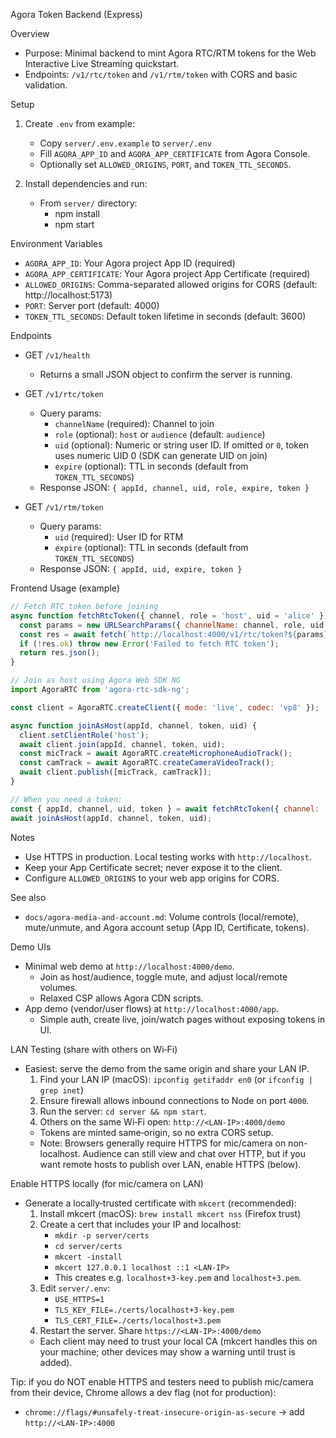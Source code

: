 Agora Token Backend (Express)

Overview
- Purpose: Minimal backend to mint Agora RTC/RTM tokens for the Web Interactive Live Streaming quickstart.
- Endpoints: `/v1/rtc/token` and `/v1/rtm/token` with CORS and basic validation.

Setup
1) Create `.env` from example:
   - Copy `server/.env.example` to `server/.env`
   - Fill `AGORA_APP_ID` and `AGORA_APP_CERTIFICATE` from Agora Console.
   - Optionally set `ALLOWED_ORIGINS`, `PORT`, and `TOKEN_TTL_SECONDS`.

2) Install dependencies and run:
   - From `server/` directory:
     - npm install
     - npm start

Environment Variables
- `AGORA_APP_ID`: Your Agora project App ID (required)
- `AGORA_APP_CERTIFICATE`: Your Agora project App Certificate (required)
- `ALLOWED_ORIGINS`: Comma-separated allowed origins for CORS (default: http://localhost:5173)
- `PORT`: Server port (default: 4000)
- `TOKEN_TTL_SECONDS`: Default token lifetime in seconds (default: 3600)

Endpoints
- GET `/v1/health`
  - Returns a small JSON object to confirm the server is running.

- GET `/v1/rtc/token`
  - Query params:
    - `channelName` (required): Channel to join
    - `role` (optional): `host` or `audience` (default: `audience`)
    - `uid` (optional): Numeric or string user ID. If omitted or `0`, token uses numeric UID 0 (SDK can generate UID on join)
    - `expire` (optional): TTL in seconds (default from `TOKEN_TTL_SECONDS`)
  - Response JSON: `{ appId, channel, uid, role, expire, token }`

- GET `/v1/rtm/token`
  - Query params:
    - `uid` (required): User ID for RTM
    - `expire` (optional): TTL in seconds (default from `TOKEN_TTL_SECONDS`)
  - Response JSON: `{ appId, uid, expire, token }`

Frontend Usage (example)
```js
// Fetch RTC token before joining
async function fetchRtcToken({ channel, role = 'host', uid = 'alice' }) {
  const params = new URLSearchParams({ channelName: channel, role, uid });
  const res = await fetch(`http://localhost:4000/v1/rtc/token?${params}`);
  if (!res.ok) throw new Error('Failed to fetch RTC token');
  return res.json();
}

// Join as host using Agora Web SDK NG
import AgoraRTC from 'agora-rtc-sdk-ng';

const client = AgoraRTC.createClient({ mode: 'live', codec: 'vp8' });

async function joinAsHost(appId, channel, token, uid) {
  client.setClientRole('host');
  await client.join(appId, channel, token, uid);
  const micTrack = await AgoraRTC.createMicrophoneAudioTrack();
  const camTrack = await AgoraRTC.createCameraVideoTrack();
  await client.publish([micTrack, camTrack]);
}

// When you need a token:
const { appId, channel, uid, token } = await fetchRtcToken({ channel: 'demo', role: 'host', uid: 'alice' });
await joinAsHost(appId, channel, token, uid);
```

Notes
- Use HTTPS in production. Local testing works with `http://localhost`.
- Keep your App Certificate secret; never expose it to the client.
- Configure `ALLOWED_ORIGINS` to your web app origins for CORS.

See also
- `docs/agora-media-and-account.md`: Volume controls (local/remote), mute/unmute, and Agora account setup (App ID, Certificate, tokens).

Demo UIs
- Minimal web demo at `http://localhost:4000/demo`.
  - Join as host/audience, toggle mute, and adjust local/remote volumes.
  - Relaxed CSP allows Agora CDN scripts.
- App demo (vendor/user flows) at `http://localhost:4000/app`.
  - Simple auth, create live, join/watch pages without exposing tokens in UI.

LAN Testing (share with others on Wi‑Fi)
- Easiest: serve the demo from the same origin and share your LAN IP.
  1) Find your LAN IP (macOS): `ipconfig getifaddr en0` (or `ifconfig | grep inet`)
  2) Ensure firewall allows inbound connections to Node on port `4000`.
  3) Run the server: `cd server && npm start`.
  4) Others on the same Wi‑Fi open: `http://<LAN-IP>:4000/demo`
  - Tokens are minted same‑origin, so no extra CORS setup.
  - Note: Browsers generally require HTTPS for mic/camera on non-localhost. Audience can still view and chat over HTTP, but if you want remote hosts to publish over LAN, enable HTTPS (below).

Enable HTTPS locally (for mic/camera on LAN)
- Generate a locally‑trusted certificate with `mkcert` (recommended):
  1) Install mkcert (macOS): `brew install mkcert nss` (Firefox trust)
  2) Create a cert that includes your IP and localhost:
     - `mkdir -p server/certs`
     - `cd server/certs`
     - `mkcert -install`
     - `mkcert 127.0.0.1 localhost ::1 <LAN-IP>`
     - This creates e.g. `localhost+3-key.pem` and `localhost+3.pem`.
  3) Edit `server/.env`:
     - `USE_HTTPS=1`
     - `TLS_KEY_FILE=./certs/localhost+3-key.pem`
     - `TLS_CERT_FILE=./certs/localhost+3.pem`
  4) Restart the server. Share `https://<LAN-IP>:4000/demo`
  - Each client may need to trust your local CA (mkcert handles this on your machine; other devices may show a warning until trust is added).

Tip: if you do NOT enable HTTPS and testers need to publish mic/camera from their device, Chrome allows a dev flag (not for production):
- `chrome://flags/#unsafely-treat-insecure-origin-as-secure` → add `http://<LAN-IP>:4000`
